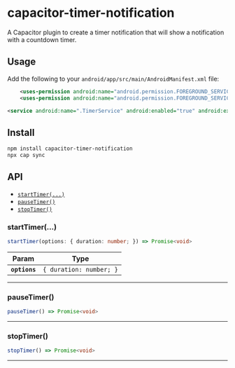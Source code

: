 # capacitor-timer-notification

A Capacitor plugin to create a timer notification that will show a notification with a countdown timer.


## Usage

Add the following to your `android/app/src/main/AndroidManifest.xml` file:

```xml
    <uses-permission android:name="android.permission.FOREGROUND_SERVICE"/>
    <uses-permission android:name="android.permission.FOREGROUND_SERVICE_MEDIA_PLAYBACK" />

<service android:name=".TimerService" android:enabled="true" android:exported="false" android:foregroundServiceType="mediaPlayback"/>
```




## Install

```bash
npm install capacitor-timer-notification
npx cap sync
```

## API

<docgen-index>

* [`startTimer(...)`](#starttimer)
* [`pauseTimer()`](#pausetimer)
* [`stopTimer()`](#stoptimer)

</docgen-index>

<docgen-api>
<!--Update the source file JSDoc comments and rerun docgen to update the docs below-->

### startTimer(...)

```typescript
startTimer(options: { duration: number; }) => Promise<void>
```

| Param         | Type                               |
| ------------- | ---------------------------------- |
| **`options`** | <code>{ duration: number; }</code> |

--------------------


### pauseTimer()

```typescript
pauseTimer() => Promise<void>
```

--------------------


### stopTimer()

```typescript
stopTimer() => Promise<void>
```

--------------------

</docgen-api>
